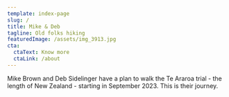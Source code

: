 ```yaml
---
template: index-page
slug: /
title: Mike & Deb
tagline: Old folks hiking
featuredImage: /assets/img_3913.jpg
cta:
  ctaText: Know more
  ctaLink: /about
---
```


Mike Brown and Deb Sidelinger have a plan to walk the Te Araroa trial - the length of New Zealand - starting in September 2023. This is their journey.
